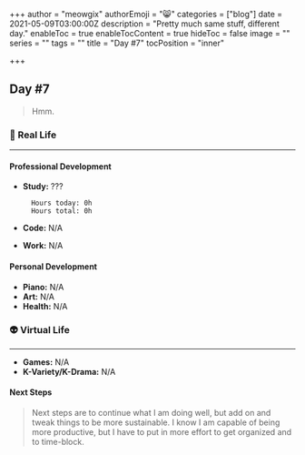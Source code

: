 +++
author = "meowgix"
authorEmoji = "😸"
categories = ["blog"]
date = 2021-05-09T03:00:00Z
description = "Pretty much same stuff, different day."
enableToc = true
enableTocContent = true
hideToc = false
image = ""
series = ""
tags = ""
title = "Day #7"
tocPosition = "inner"

+++
## Day #7

> Hmm.

### 🌱 Real Life

***

#### Professional Development

* **Study:**  ???

        Hours today: 0h
        Hours total: 0h
* **Code:**  N/A
* **Work:**  N/A

#### Personal Development

* **Piano:**  N/A
* **Art:**  N/A
* **Health:**  N/A

### 👽 Virtual Life

***

* **Games:**  N/A
* **K-Variety/K-Drama:**  N/A

#### Next Steps

> Next steps are to continue what I am doing well, but add on and tweak things to be more sustainable. I know I am capable of being more productive, but I have to put in more effort to get organized and to time-block.